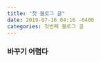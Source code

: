 ```yaml
---
title: "첫 블로그 글"
date: 2019-07-16 04:16 -0400
categories: 첫번째 블로그 글
---
```


### 바꾸기 어렵다

[jekyll-docs]: https://jekyllrb.com/docs/home
[jekyll-gh]:   https://github.com/jekyll/jekyll
[jekyll-talk]: https://talk.jekyllrb.com/